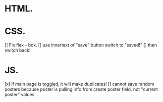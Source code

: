 # HTML.

# CSS.

[] Fix flex - box.
[] use innertext of "save" button switch to "saved!"
[] then switch back!
# JS.
[x] if main page is toggled, it will make duplicates!
[] cannot save random posters because poster is pulling info from create poster field, not "current poster" values.

